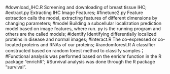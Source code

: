 #download_IHC.R
Screening and downloading of breast tissue IHC;
#extract.py
Extracting IHC Image Features;
#finetune2.py
Feature extraction calls the model, extracting features of different dimensions by changing parameters;
#model
Building a subcellular localization prediction model based on image features, where run. py is the running program and others are the called models;
#identify
Identifying differentially localized proteins in disease and normal images;
#interact.R
The co-expressed or co-located proteins and RNAs of our proteins;
#randomforest.R
A classifier constructed based on random forest method to classify samples；
#Functional analysis was performed based on the enrichr function in the R package “enrichR”;
#Survival analysis was done through the R package “survival”.
